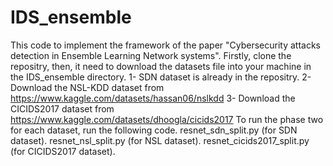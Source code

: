 # IDS_ensemble
 This code to implement the framework of the paper "Cybersecurity attacks detection in Ensemble Learning Network systems".
 Firstly, clone the repositry, then, it need to download the datasets file into your machine in the IDS_ensemble directory.
 1- SDN dataset is already in the repositry.
 2- Download the NSL-KDD dataset from https://www.kaggle.com/datasets/hassan06/nslkdd
 3- Download the CICIDS2017 dataset from https://www.kaggle.com/datasets/dhoogla/cicids2017
 To run the phase two for each dataset, run the following code.
 resnet_sdn_split.py  (for SDN dataset).
 resnet_nsl_split.py  (for NSL dataset).
 resnet_cicids2017_split.py   (for CICIDS2017 dataset).
